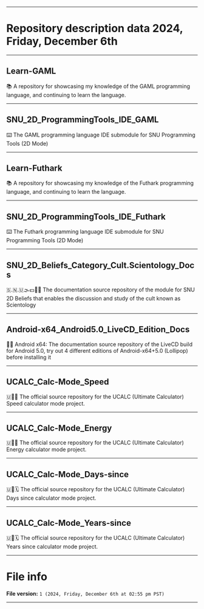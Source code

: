 
***

# Repository description data 2024, Friday, December 6th

---

## Learn-GAML

📚️ A repository for showcasing my knowledge of the GAML programming language, and continuing to learn the language. 

---

## SNU_2D_ProgrammingTools_IDE_GAML

⌨️ The GAML programming language IDE submodule for SNU Programming Tools (2D Mode)

---

## Learn-Futhark

📚️ A repository for showcasing my knowledge of the Futhark programming language, and continuing to learn the language. 

---

## SNU_2D_ProgrammingTools_IDE_Futhark

⌨️ The Futhark programming language IDE submodule for SNU Programming Tools (2D Mode)

---

## SNU_2D_Beliefs_Category_Cult.Scientology_Docs

🇸.🇳.🇺🌫️💵️🏦️📖️ The documentation source repository of the module for SNU 2D Beliefs that enables the discussion and study of the cult known as Scientology 

---

## Android-x64_Android5.0_LiveCD_Edition_Docs

🤖️📖️ Android x64: The documentation source repository of the LiveCD build for Android 5.0, try out 4 different editions of Android-x64+5.0 (Lollipop) before installing it 

---

## UCALC_Calc-Mode_Speed

🇺🧮️💨️ The official source repository for the UCALC (Ultimate Calculator) Speed calculator mode project. 

---

## UCALC_Calc-Mode_Energy

🇺🧮️🔋️ The official source repository for the UCALC (Ultimate Calculator) Energy calculator mode project. 

---

## UCALC_Calc-Mode_Days-since

🇺🧮️🗓️ The official source repository for the UCALC (Ultimate Calculator) Days since calculator mode project. 

---

## UCALC_Calc-Mode_Years-since

🇺🧮️🗓️ The official source repository for the UCALC (Ultimate Calculator) Years since calculator mode project. 

***

# File info

**File version:** `1 (2024, Friday, December 6th at 02:55 pm PST)`

***

